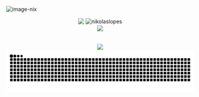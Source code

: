 <main> 
  
  ![image-nix](https://user-images.githubusercontent.com/70382532/138322189-2db8df52-9dcb-40a0-88a8-c365466bd33d.gif)

   <div align="center">
      <img height=160em align="center" src="https://github-readme-stats.vercel.app/api?username=nikolaslopes&count_private=true&show_icons=true&theme=algolia" />
      <img height=160em align="center" src="https://github-readme-streak-stats.herokuapp.com/?user=nikolaslopes&theme=algolia" alt="nikolaslopes" />
   </div>
    
  <div align="center">
   <img height=160em align="center" src="https://github-readme-stats.vercel.app/api/top-langs/?username=nikolaslopes&layout=compact&theme=algolia&hide=html,css,c,svelte,python,shell" />
  </div>
     
  <br>
  <br>
   
  <div style="display: inline_block" align="center">
    <a href="https://skillicons.dev">
      <img src="https://skillicons.dev/icons?i=js,ts,html,css,docker,redux,jest,sass,styledcomponents,react,nextjs,nodejs,nestjs,tailwind" />
    </a>
  </div>
  
  <picture>
    <source media="(prefers-color-scheme: dark)" srcset="https://raw.githubusercontent.com/nikolaslopes/nikolaslopes/output/github-contribution-grid-snake-dark.svg">
    <source media="(prefers-color-scheme: light)" srcset="https://raw.githubusercontent.com/nikolaslopes/nikolaslopes/output/github-contribution-grid-snake.svg">
    <img alt="github contribution grid snake animation" src="https://raw.githubusercontent.com/nikolaslopes/nikolaslopes/output/github-contribution-grid-snake.svg">
  </picture>
</main>
